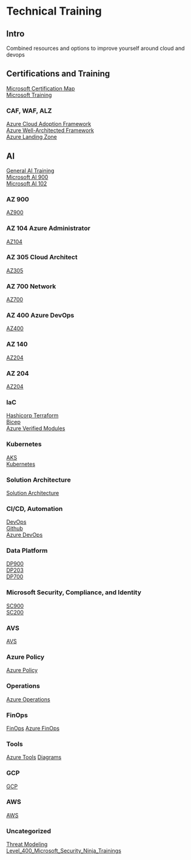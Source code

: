 # Technical Training

## Intro
Combined resources and options to improve yourself around cloud and devops

## Certifications and Training
[Microsoft Certification Map](/Microsoft_Certification_Map.md) \
[Microsoft Training](/MicrosoftTraining.md)

### CAF, WAF, ALZ
[Azure Cloud Adoption Framework](/Azure_CAF.md) \
[Azure Well-Architected Framework](/Azure_WAF.md) \
[Azure Landing Zone](/Azure_Landing_Zone.md)

## AI
[General AI Training](/AI.md) \
[Microsoft AI 900](/Azure_AI900.md) \
[Microsoft AI 102](/Azure_AI102.md)

### AZ 900
[AZ900](/Azure_AZ900.md)

### AZ 104 Azure Administrator
[AZ104](/Azure_AZ104.md)

### AZ 305 Cloud Architect
[AZ305](/Azure_AZ305.md)

### AZ 700 Network
[AZ700](/Azure_AZ700.md)

### AZ 400 Azure DevOps
[AZ400](/Azure_AZ400.md)

### AZ 140
[AZ204](/Azure_AZ140.md)

### AZ 204
[AZ204](/Azure_AZ204.md)

### IaC
[Hashicorp Terraform](/Hashicorp_Terraform.md) \
[Bicep](/Bicep.md) \
[Azure Verified Modules](/Azure_Verified_Modules.md)

### Kubernetes
[AKS](/Azure_AKS.md) \
[Kubernetes](/Kubernetes.md)

### Solution Architecture
[Solution Architecture](/SolutionArchitecture.md)

### CI/CD, Automation
[DevOps](/DevOps.md) \
[Github](/Github.md) \
[Azure DevOps](/AzureOps.md)

### Data Platform
[DP900](/DP900.md) \
[DP203](/DP203.md) \
[DP700](/DP700.md)

### Microsoft Security, Compliance, and Identity
[SC900](/SC900.md) \
[SC200](/SC200.md)

### AVS
[AVS](/Azure_AVS.md)

### Azure Policy
[Azure Policy](/Azure_Policy.md)

### Operations
[Azure Operations](/AzureOps.md)

### FinOps
[FinOps](/FinOps.md)
[Azure FinOps](/Azure_Finops.md)

### Tools
[Azure Tools](/Azure_Tools.md)
[Diagrams](/Diagrams.md)

### GCP
[GCP](/GCP.md)

### AWS
[AWS](/AWS.md)

### Uncategorized
[Threat Modeling](/_Threat_Modeling.md) \
[Level_400_Microsoft_Security_Ninja_Trainings](/_Level_400_Microsoft_Security_Ninja_Trainings.md_)
